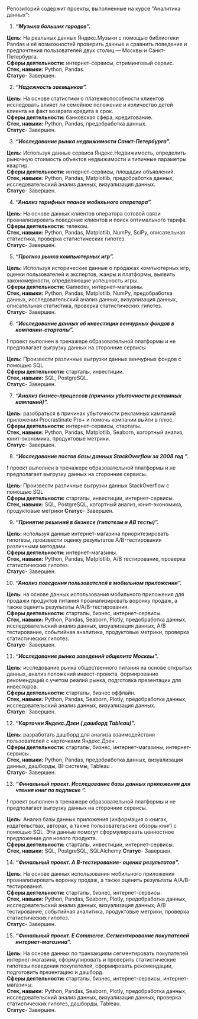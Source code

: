 Репозиторий содержит проекты, выполненные  на курсе "Аналитика данных":

1. ***“Музыка больших городов”.***
  
**Цель:**  На реальных данных Яндекс.Музыки c помощью библиотеки Pandas и её возможностей проверить данные и сравнить поведение и предпочтения пользователей двух столиц — Москвы и Санкт-Петербурга.     
**Сферы деятельности:**  интернет-сервисы,  стриминговый сервис.    
**Стек, навыки:**  Python, Pandas.    
**Статус**- Завершен.       
       
       
2. ***“Надежность заемщиков”.***
 
 **Цель:**  На основе статистики о платежеспособности клиентов исследовать влияет ли семейное положение и количество детей клиента на факт возврата кредита в срок.   
 **Сферы деятельности:**  банковская сфера, кредитование.     
 **Стек, навыки:**  Python, Pandas,  предобработка данных.    
 **Статус**- Завершен.     
       
       
3.  ***“Исследование рынка недвижимости Санкт-Петербурга”.***  

 **Цель:**  Используя данные сервиса Яндекс.Недвижимость, определить рыночную стоимость объектов недвижимости и типичные параметры квартир.  
 **Сферы деятельности:**  интернет-сервисы, площадки объявлений.    
 **Стек, навыки:**  Python, Pandas, Matplotlib, предобработка данных, исследовательский анализ данных, визуализация данных.   
 **Статус**- Завершен. 
       
       

4.  ***“Анализ тарифных планов мобильного оператора”.***
   
 **Цель:**  На основе данных клиентов оператора сотовой связи проанализировать поведение клиентов и поиск оптимального тарифа.   
 **Сферы деятельности:**  телеком.   
 **Стек, навыки:**  Python, Pandas, Matplotlib, NumPy, SciPy, описательная статистика, проверка статистических гипотез.   
 **Статус**- Завершен.   
       
       
5. ***“Прогноз рынка компьютерных игр”.***

**Цель:**  Используя исторические данные о продажах компьютерных игр, оценки пользователей и экспертов, жанры и платформы, выявить закономерности, определяющие успешность игры.   
**Сферы деятельности:**  Gamedev, интернет-магазины.   
**Стек, навыки:**  Python, Pandas, Matplotlib, NumPy,  предобработка данных, исследовательский анализ данных, визуализация данных, описательная статистика, проверка статистических гипотез.   
**Статус**- Завершен.   
          
       
6. ***“Исследование данных об инвестиции венчурных фондов в компании-стартапы”.***    

**!** проект выполнен в тренажере образовательной платформы и не предполагает выгрузку данных на сторонние сервисы

**Цель:**  Произвести различные выгрузки данных венчурных фондов с помощью SQL  
**Сферы деятельности:**  стартапы, инвестиции.   
**Стек, навыки:**  SQL, PostgreSQL.   
**Статус**- Завершен.
       
       
7.  ***“Анализ бизнес-процессов (причины убыточности рекламных кампаний)”.***

**Цель:** разобраться в причинах убыточности рекламных кампаний  приложения  Procrastinate Pro+  и помочь компании выйти в плюс.   
**Сферы деятельности:**  интернет-сервисы, стартапы.   
**Стек, навыки:**  Python, Pandas, Matplotlib, Seaborn, когортный анализ, юнит-экономика, продуктовые метрики.   
**Статус**- Завершен.   
          
       
8. ***“Исследование постов  базы данных StackOverflow за 2008 год ”.***    

**!** проект выполнен в тренажере образовательной платформы и не предполагает выгрузку данных на сторонние сервисы.

**Цель:**  Произвести различные выгрузки данных StackOverflow с помощью SQL  
**Сферы деятельности:**  стартапы, инвестиции, интернет-сервисы.   
**Стек, навыки:**  SQL, PostgreSQL, когортный анализ, юнит-экономика, продуктовые метрики
**Статус**- Завершен.
       
       
9.  ***“Принятие решений в бизнесе (гипотезы и АВ тесты)”.***

**Цель:** используя данные интернет-магазина приоритезировать гипотезы, произвести оценку результатов A/B-тестирования различными методами.   
**Сферы деятельности:** интернет-магазины.   
**Стек, навыки:**  Python, Pandas, Matplotlib, А/В тестирование,  проверка статистических гипотез.    
**Статус**- Завершен.   
       
       
10.  ***“Анализ поведения пользователей в мобильном приложении”.***
  
**Цель:** на основе данных использования мобильного приложения для продажи продуктов питания проанализировать воронку продаж, а также оценить результаты A/A/B-тестирования.     
**Сферы деятельности:**  стартапы, бизнес, интернет-сервисы.   
**Стек, навыки:**  Python, Pandas, Seaborn, Plotly, предобработка данных, исследовательский анализ данных, визуализация данных, А/В тестирование, событийная аналитика, продуктовые метрики, проверка статистических гипотез.   
**Статус**- Завершен.   
       
       
11.  ***“Исследование рынка заведений общепита Москвы”.***

**Цель:** исследование рынка общественного питания на основе открытых данных, анализ положений инвест-проекта, формирование рекомендаций с учетом реалий рынка,   подготовка презентации для инвесторов.     
**Сферы деятельности:**  стартапы, бизнес оффлайн.   
**Стек, навыки:**  Python, Pandas, Seaborn, Plotly, предобработка данных, исследовательский анализ данных, визуализация данных.   
**Статус**- Завершен.   
       
       
       
12.  ***“Карточки Яндекс.Дзен ( дашборд Tableau)”.***

**Цель:** разработать дашборд для анализа взаимодействия пользователей с карточками Яндекс.Дзен .     
**Сферы деятельности:**  стартапы, бизнес, интернет-магазины, интернет-сервисы .   
**Стек, навыки:**  Python, Pandas,  предобработка данных,  визуализация данных, дашборды, BI-системы,  Tableau .   
**Статус**- Завершен.                 
     
       
       
 13. ***“Финальный проект.  Исследование базы данных приложения для чтения книг по подписке ”.***    

**!** проект выполнен в тренажере образовательной платформы и не предполагает выгрузку данных на сторонние сервисы.

**Цель:**  Анализ базы данных приложения (информация о книгах, издательствах, авторах, а также пользовательские обзоры книг)  с помощью SQL. Эти данные помогут сформулировать ценностное предложение для нового продукта.  
**Сферы деятельности:**  стартапы, инвестиции, интернет-сервисы.   
**Стек, навыки:**  SQL, PostgreSQL, SQLAlchemy
**Статус**- Завершен.             
         
           
           
14. ***“Финальный проект.  A B-тестирование- оценка результатов”.***
 
**Цель:**  На основе данных использования мобильного приложения проанализировать воронку продаж, а также оценить результаты A/A/B-тестирования.     
**Сферы деятельности:**  стартапы, бизнес, интернет-сервисы.   
**Стек, навыки:**  Python, Pandas, Seaborn, Plotly, предобработка данных, исследовательский анализ данных, визуализация данных, А/В тестирование, событийная аналитика, продуктовые метрики, проверка статистических гипотез.   
**Статус**- Завершен.   
       
       
15. ***“Финальный проект.  E Commerce. Сегментирование покупателей интернет-магазина”.***

**Цель:**  На основе данных по транзакциям   сегментировать покупателей  интернет-магазина,  сформулировать и проверить статистические гипотезы поведения покупателей,  сформировать рекомендации, подготовить презентацию и дашборд.    
**Сферы деятельности:**  стартапы, бизнес, интернет-сервисы, интернет-магазины.   
**Стек, навыки:**  Python, Pandas, Seaborn, Plotly, предобработка данных, исследовательский анализ данных, визуализация данных, проверка статистических гипотез, дашборды, Tableau.   
**Статус**- Завершен.   
              

       
